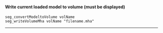#### Write current loaded model to volume (must be displayed)

```
seg_convertModeltoVolume volName
seg_writeVolumeMha volName "filename.mha"
```
----
<br>
